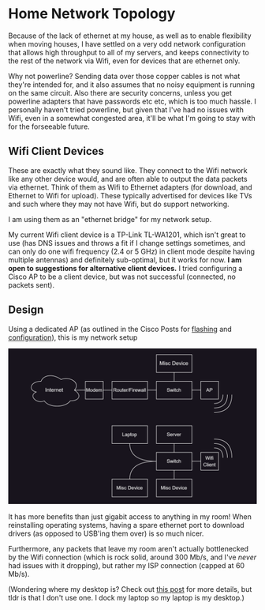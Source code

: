 # Home Network Topology

Because of the lack of ethernet at my house, as well as to enable flexibility when moving houses, I have settled on a very odd network configuration that allows high throughput to all of my servers, and keeps connectivity to the rest of the network via Wifi, even for devices that are ethernet only.

Why not powerline? Sending data over those copper cables is not what they're intended for, and it also assumes that no noisy equipment is running on the same circuit. Also there are security concerns, unless you get powerline adapters that have passwords etc etc, which is too much hassle. I personally haven't tried powerline, but given that I've had no issues with Wifi, even in a somewhat congested area, it'll be what I'm going to stay with for the forseeable future.

## Wifi Client Devices

These are exactly what they sound like. They connect to the Wifi network like any other device would, and are often able to output the data packets via ethernet. Think of them as Wifi to Ethernet adapters (for download, and Ethernet to Wifi for upload). These typically advertised for devices like TVs and such where they may not have Wifi, but do support networking.

I am using them as an "ethernet bridge" for my network setup.

My current Wifi client device is a TP-Link TL-WA1201, which isn't great to use (has DNS issues and throws a fit if I change settings sometimes, and can only do one wifi frequency (2.4 or 5 GHz) in client mode despite having multiple antennas) and definitely sub-optimal, but it works for now. **I am open to suggestions for alternative client devices.** I tried configuring a Cisco AP to be a client device, but was not successful (connected, no packets sent).

## Design

Using a dedicated AP (as outlined in the Cisco Posts for [flashing](../2022-ciscoWAP/ciscoFlash.md) and [configuration](../2022-ciscoWAP/ciscoConfig.md)), this is my network setup

![network image here](network.png)

It has more benefits than just gigabit access to anything in my room! When reinstalling operating systems, having a spare ethernet port to download drivers (as opposed to USB'ing them over) is so much nicer.

Furthermore, any packets that leave my room aren't actually bottlenecked by the Wifi connection (which is rock solid, around 300 Mb/s, and I've _never_ had issues with it dropping), but rather my ISP connection (capped at 60 Mb/s).

(Wondering where my desktop is? Check out [this post](../frameworkLaptop/frameworkLaptop.md) for more details, but tldr is that I don't use one. I dock my laptop so my laptop is my desktop.)